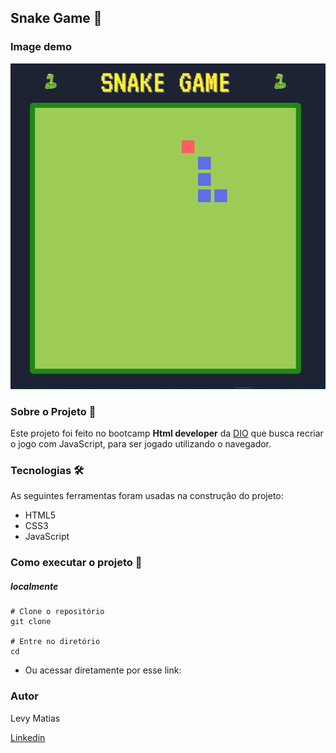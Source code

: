 ## Snake Game 🐍



### Image demo
![game](
https://github.com/LevyMatias/ImagensGithub/blob/main/img%20projetos/snake_game/game.png)



### Sobre o Projeto 📝

Este projeto foi feito no bootcamp **Html developer** da [DIO](https://web.dio.me/track/html-web-developer) que busca recriar o jogo com JavaScript, para ser jogado utilizando o navegador.



### Tecnologias 🛠 

As seguintes ferramentas foram usadas na construção do projeto:

- HTML5
- CSS3
- JavaScript



### Como executar o projeto 🚀



##### localmente

```
# Clone o repositório
git clone 

# Entre no diretório
cd 
```



- Ou acessar diretamente por esse link: 



### Autor 

Levy Matias 

[Linkedin](https://www.linkedin.com/in/levy-matias/)
